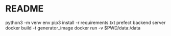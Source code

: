 # README
python3 -m venv env
pip3 install -r requirements.txt
prefect backend server
docker build -t generator_image
docker run -v $PWD/data:/data